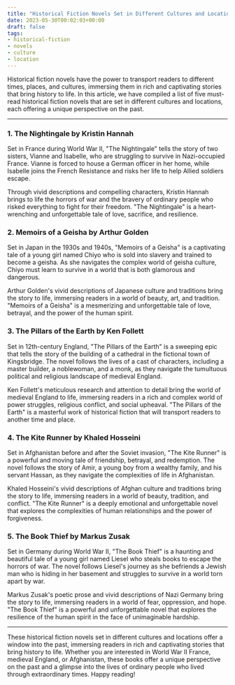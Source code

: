 ```yaml
---
title: "Historical Fiction Novels Set in Different Cultures and Locations"
date: 2023-05-30T00:02:03+00:00
draft: false
tags: 
- historical-fiction
- novels
- culture
- location
---
```


Historical fiction novels have the power to transport readers to different times, places, and cultures, immersing them in rich and captivating stories that bring history to life. In this article, we have compiled a list of five must-read historical fiction novels that are set in different cultures and locations, each offering a unique perspective on the past.

---

### 1. The Nightingale by Kristin Hannah

Set in France during World War II, "The Nightingale" tells the story of two sisters, Vianne and Isabelle, who are struggling to survive in Nazi-occupied France. Vianne is forced to house a German officer in her home, while Isabelle joins the French Resistance and risks her life to help Allied soldiers escape.

Through vivid descriptions and compelling characters, Kristin Hannah brings to life the horrors of war and the bravery of ordinary people who risked everything to fight for their freedom. "The Nightingale" is a heart-wrenching and unforgettable tale of love, sacrifice, and resilience.

### 2. Memoirs of a Geisha by Arthur Golden

Set in Japan in the 1930s and 1940s, "Memoirs of a Geisha" is a captivating tale of a young girl named Chiyo who is sold into slavery and trained to become a geisha. As she navigates the complex world of geisha culture, Chiyo must learn to survive in a world that is both glamorous and dangerous.

Arthur Golden's vivid descriptions of Japanese culture and traditions bring the story to life, immersing readers in a world of beauty, art, and tradition. "Memoirs of a Geisha" is a mesmerizing and unforgettable tale of love, betrayal, and the power of the human spirit.

### 3. The Pillars of the Earth by Ken Follett

Set in 12th-century England, "The Pillars of the Earth" is a sweeping epic that tells the story of the building of a cathedral in the fictional town of Kingsbridge. The novel follows the lives of a cast of characters, including a master builder, a noblewoman, and a monk, as they navigate the tumultuous political and religious landscape of medieval England.

Ken Follett's meticulous research and attention to detail bring the world of medieval England to life, immersing readers in a rich and complex world of power struggles, religious conflict, and social upheaval. "The Pillars of the Earth" is a masterful work of historical fiction that will transport readers to another time and place.

### 4. The Kite Runner by Khaled Hosseini

Set in Afghanistan before and after the Soviet invasion, "The Kite Runner" is a powerful and moving tale of friendship, betrayal, and redemption. The novel follows the story of Amir, a young boy from a wealthy family, and his servant Hassan, as they navigate the complexities of life in Afghanistan.

Khaled Hosseini's vivid descriptions of Afghan culture and traditions bring the story to life, immersing readers in a world of beauty, tradition, and conflict. "The Kite Runner" is a deeply emotional and unforgettable novel that explores the complexities of human relationships and the power of forgiveness.

### 5. The Book Thief by Markus Zusak

Set in Germany during World War II, "The Book Thief" is a haunting and beautiful tale of a young girl named Liesel who steals books to escape the horrors of war. The novel follows Liesel's journey as she befriends a Jewish man who is hiding in her basement and struggles to survive in a world torn apart by war.

Markus Zusak's poetic prose and vivid descriptions of Nazi Germany bring the story to life, immersing readers in a world of fear, oppression, and hope. "The Book Thief" is a powerful and unforgettable novel that explores the resilience of the human spirit in the face of unimaginable hardship.

---

These historical fiction novels set in different cultures and locations offer a window into the past, immersing readers in rich and captivating stories that bring history to life. Whether you are interested in World War II France, medieval England, or Afghanistan, these books offer a unique perspective on the past and a glimpse into the lives of ordinary people who lived through extraordinary times. Happy reading!